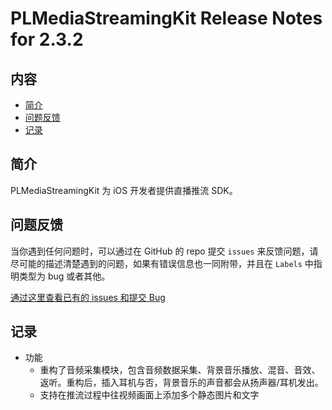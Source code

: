 # PLMediaStreamingKit Release Notes for 2.3.2

## 内容

- [简介](#简介)
- [问题反馈](#问题反馈)
- [记录](#记录)

## 简介

PLMediaStreamingKit 为 iOS 开发者提供直播推流 SDK。

## 问题反馈

当你遇到任何问题时，可以通过在 GitHub 的 repo 提交 ```issues``` 来反馈问题，请尽可能的描述清楚遇到的问题，如果有错误信息也一同附带，并且在 ```Labels``` 中指明类型为 bug 或者其他。

[通过这里查看已有的 issues 和提交 Bug](https://github.com/pili-engineering/PLMediaStreamingKit/issues)

## 记录
- 功能
	- 重构了音频采集模块，包含音频数据采集、背景音乐播放、混音、音效、返听。重构后，插入耳机与否，背景音乐的声音都会从扬声器/耳机发出。
	- 支持在推流过程中往视频画面上添加多个静态图片和文字